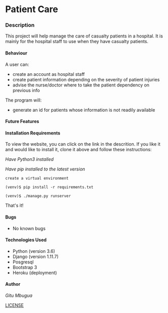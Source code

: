 # Patient Care

### Description
This project will help manage the care of casualty patients in a hospital. It is mainly for the hospital staff to use when they have casualty patients.

#### Behaviour
A user can:
* create an account as hospital staff
* create patient information depending on the severity of patient injuries
* advise the nurse/doctor where to take the patient dependency on previous info

The program will:
* generate an id for patients whose information is not readily available

#### Future Features 

#### Installation Requirements
To view the website, you can click on the link in the descrition.
If you like it and would like to install it, clone it above and follow these instructions:

_Have Python3 installed_

_Have pip installed to the latest version_

`create a virtual environment`

`(venv)$ pip install -r requirements.txt`

`(venv)$ ./manage.py runserver`

That's it!

#### Bugs
* No known bugs

#### Technologies Used
* Python (version 3.6)
* Django (version 1.11.7)
* Posgresql
* Bootstrap 3
* Heroku (deployment)

#### Author
_Gitu Mbugua_

[LICENSE](License)